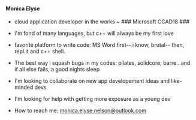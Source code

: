 #### Monica Elyse ####

- cloud application developer in the works ~ ### Microsoft CCAD18 ###

- i'm fond of many languages, but c++ will always be my first love

- favorite platform to write code: MS Word first-- i know, brutal-- then, repl.it and c++ shell.

- The best way i squash bugs in my codes: pilates, solidcore, barre.. and if all else fails, a good nights sleep

- I'm looking to collaborate on new app developement ideas and like-minded devs

- I'm looking for help with getting more exposure as a young dev

- How to reach me: monica.elyse.nelson@outlook.com




